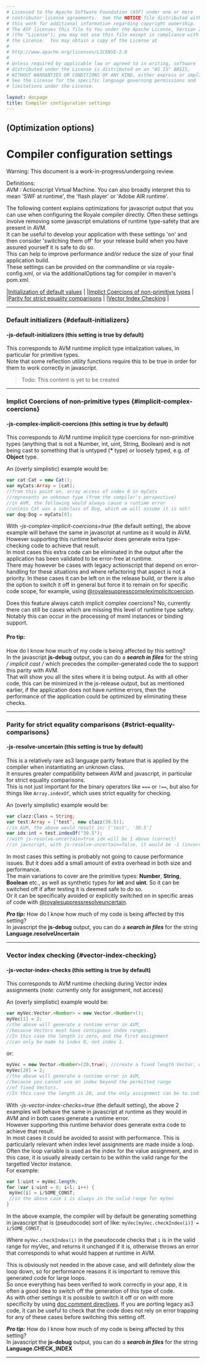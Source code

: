 ```yaml
---
# Licensed to the Apache Software Foundation (ASF) under one or more
# contributor license agreements.  See the NOTICE file distributed with
# this work for additional information regarding copyright ownership.
# The ASF licenses this file to You under the Apache License, Version 2.0
# (the "License"); you may not use this file except in compliance with
# the License.  You may obtain a copy of the License at
# 
# http://www.apache.org/licenses/LICENSE-2.0
# 
# Unless required by applicable law or agreed to in writing, software
# distributed under the License is distributed on an "AS IS" BASIS,
# WITHOUT WARRANTIES OR CONDITIONS OF ANY KIND, either express or implied.
# See the License for the specific language governing permissions and
# limitations under the License.

layout: docpage
title: Compiler configuration settings
---
```

## (Optimization options)  
# Compiler configuration settings  

Warning:  This document is a work-in-progress/undergoing review.  

Definitions:  
AVM
: Actionscript Virtual Machine. You can also broadly interpret this to mean 'SWF at runtime', the 'flash player' or 'Adobe AIR runtime'.

The following content explains optimizations for javascript output that you can use when configuring the Royale compiler directly.
Often these settings involve removing some javascript emulations of runtime type-safety that are present in AVM.  
It can be useful to develop your application with these settings 'on' and then consider 'switching them off' for your release build when you have assured yourself it is safe to do so.  
This can help to improve performance and/or reduce the size of your final application build.  
These settings can be provided on the commandline or via royale-config.xml, or via the additionalOptions tag for compiler in maven's pom.xml.  

|[Initialization of default values](create-an-application/optimizations/compiler-configuration-settings.html#default-initializers)  |
|[Implict Coercions of non-primitive types](create-an-application/optimizations/compiler-configuration-settings.html#implicit-complex-coercions)  |
|[Parity for strict equality comparisons](create-an-application/optimizations/compiler-configuration-settings.html#strict-equality-comparisons)  |
|[Vector Index Checking](create-an-application/optimizations/compiler-configuration-settings.html#vector-index-checking)  |

* * *
### Default initializers {#default-initializers}  
#### -js-default-initializers (this setting is true by default)

This corresponds to AVM runtime implicit type intialization values, in particular for primitive types.  
Note that some reflection utility functions require this to be true in order for them to work correctly in javascript.  

>Todo: This content is yet to be created



* * *
### Implict Coercions of non-primitive types {#implicit-complex-coercions}  
#### -js-complex-implicit-coercions (this setting is true by default)

This corresponds to AVM runtime implicit type coercions for non-primitive types (anything that is not a Number, int, uint, String, Boolean) and is not being cast to something that is untyped (__*__ type) or loosely typed, e.g. of **Object** type.  

An (overly simplistic) example would be:
```actionscript
var cat:Cat = new Cat();
var myCats:Array = [cat]; 
//from this point on, array access of index 0 in myCats 
//represents an unknown type (from the compiler's perspective)
//in AVM, the following would always cause a runtime error
//unless Cat was a subclass of Dog, which we will assume it is not! 
var dog:Dog = myCats[0]; 
```

With *-js-complex-implicit-coercions=true* (the default setting), the above example will behave the same in javascript at runtime as it would in AVM.  
However supporting this runtime behavior does generate extra type-checking code to achieve that result.  
In most cases this extra code can be eliminated in the output after the application has been validated to be error-free at runtime.  
There may however be cases with legacy actionscript that depend on error-handling for these situations and where refactoring that aspect is not a priority.
In these cases it can be left on in the release build, or there is also the option to switch it off in general but force it to remain on for specific code scope, for example, using [@royalesuppresscompleximplicitcoercion](create-an-application/optimizations/doc-comment-directives.html#royalesuppresscompleximplicitcoercion).  

Does this feature always catch implicit complex coercions?
No, currently there can still be cases which are missing this level of runtime type safety. 
Notably this can occur in the processing of mxml instances or binding support.

#### Pro tip:  
How do I know how much of my code is being affected by this setting?  
In the javascript **js&#x2011;debug** output, you can do a ***search in files*** for the string **/* implicit cast */** which precedes the compiler-generated code the to support this parity with AVM.  
That will show you all the sites where it is being output. As with all other code, this can be minimized in the js-release output, but as mentioned earlier, if the application does not have runtime errors, then the performance of the application could be optimized by eliminating these checks.  

* * *  
### Parity for strict equality comparisons {#strict-equality-comparisons}  
#### -js-resolve-uncertain (this setting is true by default) 

This is a relatively rare as3 language parity feature that is applied by the compiler when instantiating an unknown class.  
It ensures greater compatibility between AVM and javascript, in particular for strict equality comparisons.  
This is not just important for the binary operators like `===` or `!==`, but also for things like `Array.indexOf`, which uses strict equality for checking.  

An (overly simplistic) example would be:  
```actionscript
var clazz:Class = String;
var test:Array = ['test', new clazz(30.5)]; 
//in AVM, the above would result in: ['test', '30.5']
var idx:int = test.indexOf('30.5');
//with js-resolve-uncertain=true idx will be 1 above (correct)
//in javscript, with js-resolve-uncertain=false, it would be -1 (incorrect)
```

In most cases this setting is probably not going to cause performance issues. But it does add a small amount of extra overhead in both size and performance.  
The main variations to cover are the primitive types: **Number**, **String**, **Boolean** etc., as well as synthetic types for **int** and **uint**. 
So it can be switched off if after testing it is deemed safe to do so.    
Or it can be specifically avoided or explicitly switched on in specific areas of code with [@royalesuppressresolveuncertain](create-an-application/optimizations/doc-comment-directives.html#royalesuppressresolveuncertain).

***Pro tip:***
How do I know how much of my code is being affected by this setting?  
In javascript the **js&#x2011;debug** output, you can do a ***search in files*** for the string **Language.resolveUncertain**   
* * *

### Vector index checking {#vector-index-checking}  
#### -js-vector-index-checks (this setting is true by default)  
This corresponds to AVM runtime checking during Vector index assignments (*note:* currently only for assignment, not access)  

An (overly simplistic) example would be:  
```actionscript
var myVec:Vector.<Number> = new Vector.<Number>();
myVec[1] = 2; 
//the above will generate a runtime error in AVM,
//because Vectors must have contiguous index ranges. 
//In this case the length is zero, and the first assignment 
//can only be made to index 0, not index 1.
```

or:
```actionscript
myVec = new Vector.<Number>(20,true); //create a fixed length Vector, with indices 0 to 19.
myVec[20] = 2; 
//the above will generate a runtime error in AVM,
//because you cannot use an index beyond the permitted range
//of fixed Vectors. 
//In this case the length is 20, and the only assignment can be to indices 0 to 19
```

With *-js-vector-index-checks=true* (the default setting), the above 2 examples will behave the same in javascript at runtime as they would in AVM and in both cases generate a runtime error.  
However supporting this runtime behavior does generate extra code to achieve that result.  
In most cases it could be avoided to assist with performance. This is particularly relevant when index level assignments are made inside a loop.  
Often the loop variable is used as the index for the value assignment, and in this case, it is usually already certain to be within the valid range for the targetted Vector instance.  
For example:

```actionscript
var l:uint = myVec.length;  
for (var i:uint = 0; i<l; i++) {  
 myVec[i] = i/SOME_CONST; 
 //in the above case i is always in the valid range for myVec 
} 
```

In the above example, the compiler will by default be generating something in javascript that is (pseudocode) sort of like:
`myVec[myVec.checkIndex(i)] = i/SOME_CONST;` 

Where `myVec.checkIndex(i)` in the pseudocode checks that `i` is in the valid range for myVec, and returns it unchanged if it is, otherwise throws an error that corresponds to what would happen at runtime in AVM.

This is obviously not needed in the above case, and will definitely slow the loop down, so for performance reasons it is important to remove this generated code for large loops.  
So once everything has been verified to work correctly in your app, it is often a good idea to switch off the generation of this type of code.  
As with other settings it is possible to switch it off or on with more specificity by using [doc comment directives](create-an-application/optimizations/doc-comment-directives.html). 
If you are porting legacy as3 code, it can be useful to check that the code does not rely on error trapping for any of these cases before switching this setting off.

***Pro tip:***
How do I know how much of my code is being affected by this setting?  
In javascript the **js&#x2011;debug** output, you can do a ***search in files*** for the string **Language.CHECK_INDEX**
* * *

